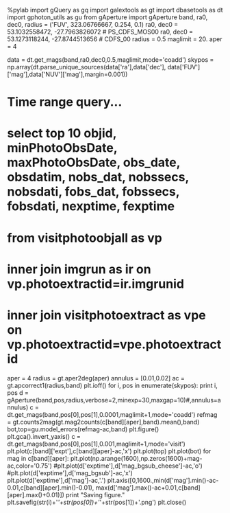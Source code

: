 %pylab
import gQuery as gq
import galextools as gt
import dbasetools as dt
import gphoton_utils as gu
from gAperture import gAperture
band, ra0, dec0, radius = ('FUV', 323.06766667, 0.254, 0.1)
ra0, dec0 = 53.1032558472, -27.7963826072 # PS_CDFS_MOS00
ra0, dec0 = 53.1273118244, -27.8744513656 # CDFS_00
radius = 0.5
maglimit = 20.
aper = 4

data = dt.get_mags(band,ra0,dec0,0.5,maglimit,mode='coadd')
skypos = np.array(dt.parse_unique_sources(data['ra'],data['dec'],
                         data['FUV']['mag'],data['NUV']['mag'],margin=0.001))

# Time range query...
#   select top 10 objid, minPhotoObsDate, maxPhotoObsDate, obs_date, obsdatim, nobs_dat, nobssecs, nobsdati, fobs_dat, fobssecs, fobsdati, nexptime, fexptime
#   from visitphotoobjall as vp
#   inner join imgrun as ir on vp.photoextractid=ir.imgrunid
#   inner join visitphotoextract as vpe on vp.photoextractid=vpe.photoextractid

aper = 4
radius = gt.aper2deg(aper)
annulus = [0.01,0.02]
ac = gt.apcorrect1(radius,band)
plt.ioff()
for i, pos in enumerate(skypos):
    print i, pos
    d = gAperture(band,pos,radius,verbose=2,minexp=30,maxgap=10)#,annulus=annulus)
    c = dt.get_mags(band,pos[0],pos[1],0.0001,maglimit+1,mode='coadd')
    refmag = gt.counts2mag(gt.mag2counts(c[band][aper],band).mean(),band)
    bot,top=gu.model_errors(refmag-ac,band)
    plt.figure()
    plt.gca().invert_yaxis()
    c = dt.get_mags(band,pos[0],pos[1],0.001,maglimit+1,mode='visit')
    plt.plot(c[band]['expt'],c[band][aper]-ac,'x')
    plt.plot(top)
    plt.plot(bot)
    for mag in c[band][aper]:
        plt.plot(np.arange(1600),np.zeros(1600)+mag-ac,color='0.75')
    #plt.plot(d['exptime'],d['mag_bgsub_cheese']-ac,'o')
    #plt.plot(d['exptime'],d['mag_bgsub']-ac,'x')    
    plt.plot(d['exptime'],d['mag']-ac,'.')
    plt.axis([0,1600.,min(d['mag'].min()-ac-0.01,c[band][aper].min()-0.01),
                      max(d['mag'].max()-ac+0.01,c[band][aper].max()+0.01)])
    print "Saving figure."
    plt.savefig(str(i)+'_'+str(pos[0])+'_'+str(pos[1])+'.png')
    plt.close()


